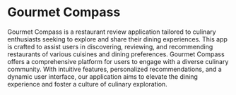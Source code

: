 # Gourmet Compass
Gourmet Compass is a restaurant review application tailored to culinary enthusiasts seeking to explore and share their dining experiences. This app is crafted to assist users in discovering, reviewing, and recommending restaurants of various cuisines and dining preferences. Gourmet Compass offers a comprehensive platform for users to engage with a diverse culinary community. With intuitive features, personalized recommendations, and a dynamic user interface, our application aims to elevate the dining experience and foster a culture of culinary exploration.
